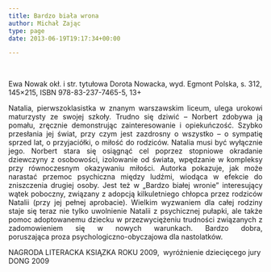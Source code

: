 ```yaml
---
title: Bardzo biała wrona
author: Michał Zając
type: page
date: 2013-06-19T19:17:34+00:00

---
```

&nbsp;

Ewa Nowak okł. i str. tytułowa Dorota Nowacka, wyd. Egmont Polska, s. 312, 145&#215;215, ISBN 978-83-237-7465-5, 13+

<p style="text-align: justify;">
  Natalia, pierwszoklasistka w znanym warszawskim liceum, ulega urokowi maturzysty ze swojej szkoły. Trudno się dziwić – Norbert zdobywa ją pomału, zręcznie demonstrując zainteresowanie i opiekuńczość. Szybko przesłania jej świat, przy czym jest zazdrosny o wszystko – o sympatię sprzed lat, o przyjaciółki, o miłość do rodziców. Natalia musi być wyłącznie jego. Norbert stara się osiągnąć cel poprzez stopniowe okradanie dziewczyny z osobowości, izolowanie od świata, wpędzanie w kompleksy przy równoczesnym okazywaniu miłości. Autorka pokazuje, jak może narastać przemoc psychiczna między ludźmi, wiodąca w efekcie do zniszczenia drugiej osoby. Jest też w „Bardzo białej wronie” interesujący wątek poboczny, związany z adopcją kilkuletniego chłopca przez rodziców Natalii (przy jej pełnej aprobacie). Wielkim wyzwaniem dla całej rodziny staje się teraz nie tylko uwolnienie Natalii z psychicznej pułapki, ale także pomoc adoptowanemu dziecku w przezwyciężeniu trudności związanych z zadomowieniem się w nowych warunkach. Bardzo dobra, poruszająca proza psychologiczno-obyczajowa dla nastolatków.
</p>

NAGRODA LITERACKA KSIĄZKA ROKU 2009,  wyróżnienie dziecięcego jury DONG 2009